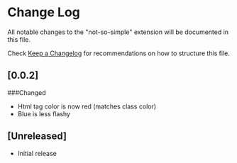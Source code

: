 # Change Log

All notable changes to the "not-so-simple" extension will be documented in this file.

Check [Keep a Changelog](http://keepachangelog.com/) for recommendations on how to structure this file.

## [0.0.2]
###Changed
- Html tag color is now red (matches class color)
- Blue is less flashy

## [Unreleased]

- Initial release
